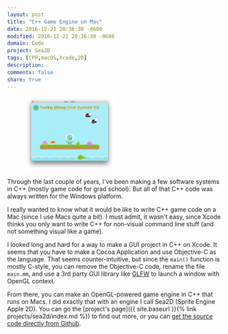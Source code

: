 ```yaml
---
layout: post
title: "C++ Game Engine on Mac"
date: 2016-12-21 20:36:30 -0600
modified: 2016-12-21 20:36:30 -0600
domain: Code
project: Sea2D
tags: [CPP,macOS,Xcode,2D]
description:
comments: false
share: true
---
```


<figure>
    <a href="/_images/project-images/sea2d/sea2d_demo.png" target="_blank">
	   <img src="/_images/project-images/sea2d/sea2d_demo.png" alt="" width="50%" height="50%">
    </a>
</figure>

Through the last couple of years, I've been making a few software systems in C++ (mostly game code for grad school). But all of that C++ code was always written for the Windows platform.

I really wanted to know what it would be like to write C++ game code on a Mac (since I use Macs quite a bit). I must admit, it wasn't easy, since Xcode thinks you only want to write C++ for non-visual command line stuff (and not something visual like a game).

I looked long and hard for a way to make a GUI project in C++ on Xcode. It seems that you have to make a Cocoa Application and use Objective-C as the language. That seems counter-intuitive, but since the `main()` function is mostly C-style, you can remove the Objective-C code, rename the file `main.mm`, and use a 3rd party GUI library like [GLFW](http://www.glfw.org/) to launch a window with OpenGL context.

From there, you can make an OpenGL-powered game engine in C++ that runs on Macs. I did exactly that with an engine I call Sea2D (Sprite Engine Apple 2D). You can go the [project's page]({{ site.baseurl }}{% link projects/sea2d/index.md %}) to find out more, or you can [get the source code directly from Github](https://github.com/JISyed/Sea2D).
